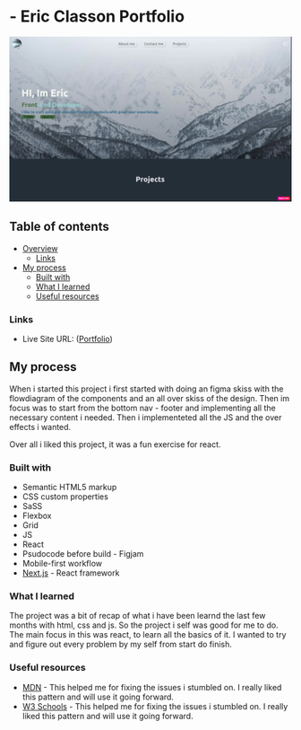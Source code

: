 # - Eric Classon Portfolio

![Design preview for the Portfolio](./src/assets/65ae26a5797bf572d3375377.jpg)

## Table of contents

- [Overview](#overview)
  - [Links](#links)
- [My process](#my-process)
  - [Built with](#built-with)
  - [What I learned](#what-i-learned)
  - [Useful resources](#useful-resources)

### Links

- Live Site URL: ([Portfolio](https://portfolio-eric-classon-azure.vercel.app/))

## My process

When i started this project i first started with doing an figma skiss with the flowdiagram of the components and an all over skiss of the design.
Then im focus was to start from the bottom nav - footer and implementing all the necessary content i needed. Then i implementeted all the JS and the over effects i wanted.

Over all i liked this project, it was a fun exercise for react.

### Built with

- Semantic HTML5 markup
- CSS custom properties
- SaSS
- Flexbox
- Grid
- JS
- React
- Psudocode before build - Figjam
- Mobile-first workflow
- [Next.js](https://nextjs.org/) - React framework

### What I learned

The project was a bit of recap of what i have been learnd the last few months with html, css and js. So the project i self was good for me to do. The main focus in this was react, to learn all the basics of it. I wanted to try and figure out every problem by my self from start do finish.

### Useful resources

- [MDN](https://developer.mozilla.org/en-US/) - This helped me for fixing the issues i stumbled on. I really liked this pattern and will use it going forward.
- [W3 Schools](https://www.w3schools.com/) - This helped me for fixing the issues i stumbled on. I really liked this pattern and will use it going forward.
